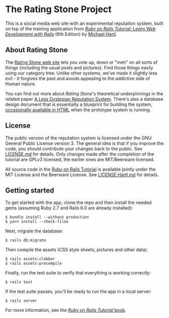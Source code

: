 # The Rating Stone Project

This is a social media web site with an experimental reputation system,
built on top of the training application from [*Ruby on Rails Tutorial:
Learn Web Development with Rails*](https://www.railstutorial.org/)
(6th Edition) by [Michael Hartl](https://www.michaelhartl.com/).

## About Rating Stone

The [Rating Stone web site](https://ratingstone.agmsmith.ca/) lets you
vote up, down or "meh" on all sorts of things (including the usual posts
and pictures).  Find those things easily using our category tree.  Unlike other
systems, we've made it slightly less evil - it forgives the past and avoids
appealing to the addictive side of Human nature.

You can find out more about <em>Rating Stone</em>'s theoretical underpinnings
in the related paper [A Less Dystopian Reputation System](http://web.ncf.ca/au829/WeekendReports/20190201/AGMSReputationSystem.html).
There's also a database design document that is essentially a blueprint for
building the system, [occasionally available in HTML](http://ratingstone.agmsmith.ca/docs/Database%20Design.html)
when the prototype system is running.

## License

The public version of the reputation system is licensed under the GNU General
Public License version 3.  The general idea is that if you improve the code, you
should contribute your changes back to the public.  See [LICENSE.md](LICENSE.md)
for details.  Only changes made after the completion of the tutorial are GPLv3
licensed, the earlier ones are MIT/Beerware licensed.

All source code in the [Ruby on Rails Tutorial](https://www.railstutorial.org/)
is available jointly under the MIT License and the Beerware License.  See
[LICENSE.Hartl.md](LICENSE.Hartl.md) for details.

## Getting started

To get started with the app, clone the repo and then install the needed gems
(assuming Ruby 2.7 and Rails 6.0 are already installed):

```
$ bundle install --without production
$ yarn install --check-files
```

Next, migrate the database:

```
$ rails db:migrate
```

Then compile the assets (CSS style sheets, pictures and other data).

```
$ rails assets:clobber
$ rails assets:precompile
```

Finally, run the test suite to verify that everything is working correctly:

```
$ rails test
```

If the test suite passes, you'll be ready to run the app in a local server:

```
$ rails server
```

For more information, see the
[*Ruby on Rails Tutorial* book](https://www.railstutorial.org/book).
